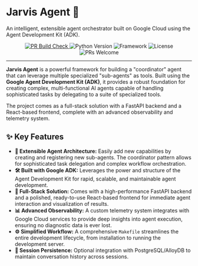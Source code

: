 # Jarvis Agent 🤖

An intelligent, extensible agent orchestrator built on Google Cloud using the Agent Development Kit (ADK).
<p align="center">
  <a href="https://github.com/project-jarvis-google/jarvis-agent/actions/workflows/pr-check.yml">
    <img src="https://github.com/project-jarvis-google/jarvis-agent/actions/workflows/pr-check.yml/badge.svg" alt="PR Build Check">
  </a>
  <img src="https://img.shields.io/badge/Python-3.10+-blue.svg" alt="Python Version">
  <img src="https://img.shields.io/badge/Framework-FastAPI%20%7C%20React-green.svg" alt="Framework">
  <img src="https://img.shields.io/badge/License-MIT-blue.svg" alt="License">
  <img src="https://img.shields.io/badge/PRs-welcome-brightgreen.svg" alt="PRs Welcome">
</p>

---

**Jarvis Agent** is a powerful framework for building a "coordinator" agent that can leverage multiple specialized "sub-agents" as tools. Built using the **Google Agent Development Kit (ADK)**, it provides a robust foundation for creating complex, multi-functional AI agents capable of handling sophisticated tasks by delegating to a suite of specialized tools.

The project comes as a full-stack solution with a FastAPI backend and a React-based frontend, complete with an advanced observability and telemetry system.

## ✨ Key Features

-   **🤖 Extensible Agent Architecture:** Easily add new capabilities by creating and registering new sub-agents. The coordinator pattern allows for sophisticated task delegation and complex workflow orchestration.
-   **🛠️ Built with Google ADK:** Leverages the power and structure of the Agent Development Kit for rapid, scalable, and maintainable agent development.
-   **🚀 Full-Stack Solution:** Comes with a high-performance FastAPI backend and a polished, ready-to-use React-based frontend for immediate agent interaction and visualization of results.
-   **📊 Advanced Observability:** A custom telemetry system integrates with Google Cloud services to provide deep insights into agent execution, ensuring no diagnostic data is ever lost.
-   **⚙️ Simplified Workflow:** A comprehensive `Makefile` streamlines the entire development lifecycle, from installation to running the development server.
-   **💾 Session Persistence:** Optional integration with PostgreSQL/AlloyDB to maintain conversation history across sessions.



